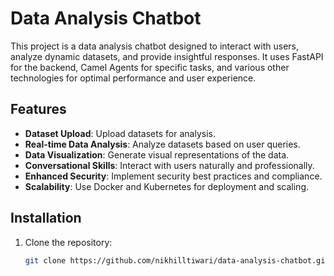 # Data Analysis Chatbot

This project is a data analysis chatbot designed to interact with users, analyze dynamic datasets, and provide insightful responses. It uses FastAPI for the backend, Camel Agents for specific tasks, and various other technologies for optimal performance and user experience.

## Features

- **Dataset Upload**: Upload datasets for analysis.
- **Real-time Data Analysis**: Analyze datasets based on user queries.
- **Data Visualization**: Generate visual representations of the data.
- **Conversational Skills**: Interact with users naturally and professionally.
- **Enhanced Security**: Implement security best practices and compliance.
- **Scalability**: Use Docker and Kubernetes for deployment and scaling.

## Installation

1. Clone the repository:
   ```sh
   git clone https://github.com/nikhilltiwari/data-analysis-chatbot.git

